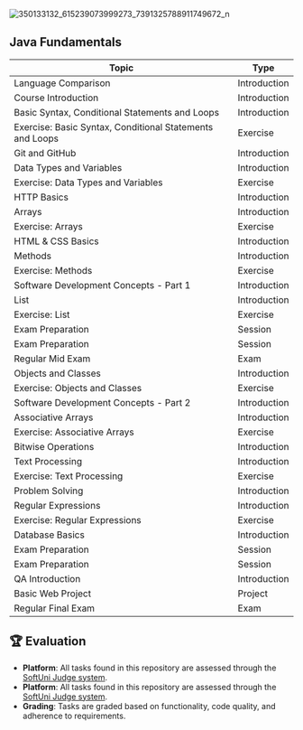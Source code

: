 
![350133132_615239073999273_7391325788911749672_n](https://github.com/svetlanasieber/Software-Engineering--Path-SoftUni/assets/135451084/930d44c4-2fa8-4cd8-b61d-776d59187c2a)

 

## Java Fundamentals



| Topic                                            | Type           |
|--------------------------------------------------|----------------|
| Language Comparison                              | Introduction   |
| Course Introduction                              | Introduction   |
| Basic Syntax, Conditional Statements and Loops   | Introduction   |
| Exercise: Basic Syntax, Conditional Statements and Loops | Exercise  |
| Git and GitHub                                   | Introduction   |
| Data Types and Variables                         | Introduction   |
| Exercise: Data Types and Variables               | Exercise       |
| HTTP Basics                                      | Introduction   |
| Arrays                                           | Introduction   |
| Exercise: Arrays                                 | Exercise       |
| HTML & CSS Basics                                | Introduction   |
| Methods                                          | Introduction   |
| Exercise: Methods                                | Exercise       |
| Software Development Concepts - Part 1           | Introduction   |
| List                                             | Introduction   |
| Exercise: List                                   | Exercise       |
| Exam Preparation                                 | Session        |
| Exam Preparation                                 | Session        |
| Regular Mid Exam                                 | Exam           |
| Objects and Classes                              | Introduction   |
| Exercise: Objects and Classes                    | Exercise       |
| Software Development Concepts - Part 2           | Introduction   |
| Associative Arrays                               | Introduction   |
| Exercise: Associative Arrays                     | Exercise       |
| Bitwise Operations                               | Introduction   |
| Text Processing                                  | Introduction   |
| Exercise: Text Processing                        | Exercise       |
| Problem Solving                                  | Introduction   |
| Regular Expressions                              | Introduction   |
| Exercise: Regular Expressions                    | Exercise       |
| Database Basics                                  | Introduction   |
| Exam Preparation                                 | Session        |
| Exam Preparation                                 | Session        |
| QA Introduction                                  | Introduction   |
| Basic Web Project                                | Project        |
| Regular Final Exam                               | Exam           |


## 🏆 Evaluation

-  **Platform**: All tasks found in this repository are assessed through the [SoftUni Judge system](https://judge.softuni.org/).
-   **Platform**: All tasks found in this repository are assessed through the [SoftUni Judge system](https://alpha.judge.softuni.org/). 
- **Grading**: Tasks are graded based on functionality, code quality, and adherence to requirements.

